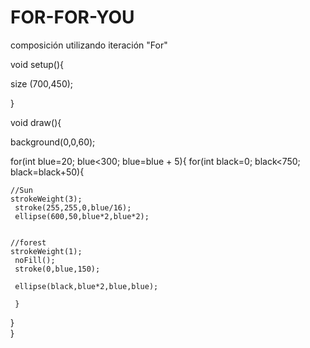 # FOR-FOR-YOU
composición utilizando iteración "For"

void setup(){
  
  size (700,450);
  
}

void draw(){
  
background(0,0,60);


 for(int blue=20; blue<300; blue=blue + 5){
   for(int black=0; black<750; black=black+50){
     
    //Sun
    strokeWeight(3);
     stroke(255,255,0,blue/16);
     ellipse(600,50,blue*2,blue*2);
     
     
    //forest
    strokeWeight(1);
     noFill();
     stroke(0,blue,150);
     
     ellipse(black,blue*2,blue,blue);
  
     }
   }  
 }
